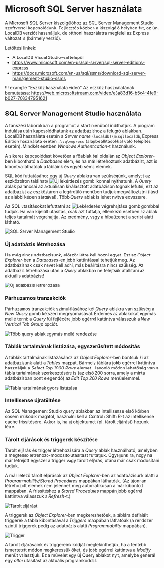 # Microsoft SQL Server használata

A Microsoft SQL Server kiszolgálóhoz az SQL Server Management Studio szoftverrel kapcsolódunk. Fejlesztés közben a kiszolgáló helyben fut, az ún. LocalDB verziót használjuk, de otthoni használatra megfelel az Express változat is (bármely verzió).

Letöltési linkek:

- A LocalDB Visual Studio-val települ
- <https://www.microsoft.com/en-us/sql-server/sql-server-editions-express>
- <https://docs.microsoft.com/en-us/sql/ssms/download-sql-server-management-studio-ssms>

!!! example "Eszköz használata videó"
    Az eszköz használatának bemutatása: <https://web.microsoftstream.com/video/e3a83d16-b5c4-4fe9-b027-703347951621>

## SQL Server Management Studio használata

A tanszéki laborokban a programot a start menüből indíthatjuk. A program indulása után kapcsolódhatunk az adatbázishoz a felugró ablakban. LocalDB használata esetén a _Server name_ `(localdb)\mssqllocaldb`, Express Edition használata esetén `.\sqlexpress` (alapbeállításokkal való telepítés esetén). Mindkét esetben _Windows Authentication_-t használunk.

A sikeres kapcsolódást követően a főablak bal oldalán az _Object Explorer_-ben kibontható a _Databases_ elem, és ha már létrehoztunk adatbázist, azt is kibontva láthatóak a tábláink és egyéb séma elemek.

SQL kód futtatásához egy új _Query_ ablakra van szükségünk, amelyet az eszköztáron található ![Új lekérdezés gomb](/assets/db/images/new-query-button.png) ikonnal nyithatunk. A _Query_ ablak parancsai az aktuálisan kiválasztott adatbázison fognak lefutni, ezt az adatbázist az eszköztáron a legördülő menüben tudjuk megváltoztatni (lásd az alábbi képen sárgával). Több _Query_ ablak is lehet nyitva egyszerre.

Az SQL utasításokat lefuttatni az ![Lekérdezés végrehajtása gomb](/assets/db/images/execute-button.png) gombbal tudjuk. Ha van kijelölt utasítás, csak azt futtatja, ellenkező esetben az ablak teljes tartalmát végrehajtja. Az eredmény, vagy a hibaüzenet a script alatt látható.

![SQL Server Management Studio](/assets/db/images/object-explorer-db-query.png)

### Új adatbázis létrehozása

Ha még nincs adatbázisunk, először létre kell hozni egyet. Ezt az _Object Explorer_-ben a _Databases_-en jobb kattintással tehetjük meg. Az adatbázisnak csak nevet kell adni, más beállításra nincs szükség. Az adatbázis létrehozása után a _Query_ ablakban ne felejtsük átállítani az aktuális adatbázist!

![Új adatbázis létrehozása](/assets/db/images/uj-adatbazis.png)

### Párhuzamos tranzakciók

Párhuzamos tranzakciók szimulálásához két _Query_ ablakra van szükség a _New Query_ gomb kétszeri megnyomásával. Érdemes az ablakokat egymás mellé tenni: a _Query_ fül fejlécére jobb egérrel kattintva válasszuk a _New Vertical Tab Group_ opciót.

![Több query ablak egymás mellé rendezése](/assets/db/images/query-window-tab-group.png)

### Táblák tartalmának listázása, egyszerűsített módosítás

A táblák tartalmának listázásához az _Object Explorer_-ben bontsuk ki az adatbázisunk alatt a _Tables_ mappát. Bármely táblára jobb egérrel kattintva használjuk a _Select Top 1000 Rows_ elemet. Hasonló módon lehetőség van a tábla tartalmának szerkesztésére is (az első 200 sorra, amely a minta adatbázisban pont elegendő) az _Edit Top 200 Rows_ menüelemmel.

![Tábla tartalmának gyors listázása](/assets/db/images/select-top-1000.png)

### Intellisense újratöltése

Az SQL Management Studio query ablakban az intellisense első körben sosem működik magától, használni kell a Control+Shift+R-t az intellisense cache frissítésére. Akkor is, ha új objektumot (pl. tárolt eljárást) hozunk létre.

### Tárolt eljárások és triggerek készítése

Tárolt eljárás és trigger létrehozására a _Query_ ablak használható, amelyben a megfelelő létrehozó-módosító utasítást futtatjuk. Ügyeljünk rá, hogy ha már létrejött egyszer a trigger vagy tárolt eljárás, utána már csak módosítani tudjuk.

A már létező tárolt eljárások az _Object Explorer_-ben az adatbázisunk alatti a _Programmability/Stored Procedures_ mappában láthatóak. (Az újonnan létrehozott elemek nem jelennek meg automatikusan a már kibontott mappában. A frissítéshez a _Stored Procedures_ mappán jobb egérrel kattintva válasszuk a _Refresh_-t.)

![Tárolt eljárást](/assets/db/images/tarolt-eljaras.png)

A triggerek az _Object Explorer_-ben megkereshetőek, a táblára definiált triggerek a tábla kibontásával a _Triggers_ mappában láthatóak (a rendszer szintű triggerek pedig az adatbázis alatti _Programmability_ mappában).

![Trigger](/assets/db/images/trigger.png)

A tárolt eljárásaink és triggereink kódját megtekinthetjük, ha a fentebb ismertetett módon megkeressük őket, és jobb egérrel kattintva a _Modify_ menüt választjuk. Ez a művelet egy új Query ablakot nyit, amelybe generál egy _alter_ utasítást az aktuális programkóddal.
